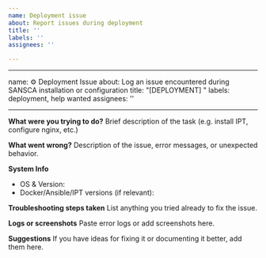 ```yaml
---
name: Deployment issue
about: Report issues during deployment
title: ''
labels: ''
assignees: ''

---
```


---
name: ⚙️ Deployment Issue
about: Log an issue encountered during SANSCA installation or configuration
title: "[DEPLOYMENT] "
labels: deployment, help wanted
assignees: ''

---

**What were you trying to do?**
Brief description of the task (e.g. install IPT, configure nginx, etc.)

**What went wrong?**
Description of the issue, error messages, or unexpected behavior.

**System Info**
- OS & Version:
- Docker/Ansible/IPT versions (if relevant):

**Troubleshooting steps taken**
List anything you tried already to fix the issue.

**Logs or screenshots**
Paste error logs or add screenshots here.

**Suggestions**
If you have ideas for fixing it or documenting it better, add them here.
